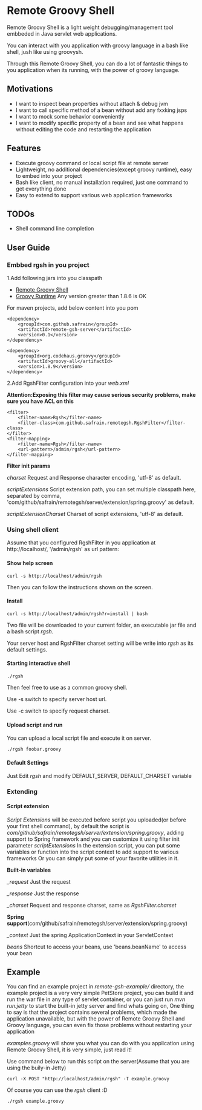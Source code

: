 # Remote Groovy Shell
Remote Groovy Shell is a light weight debugging/management tool embbeded in Java servlet web applications.

You can interact with you application with groovy language in a bash like shell, jush like using groovysh.

Through this Remote Groovy Shell, you can do a lot of fantastic things to you application when its running, with the power of groovy language.

## Motivations

- I want to inspect bean properties without attach & debug jvm
- I want to call specific method of a bean without add any fxxking jsps
- I want to mock some behavior conveniently 
- I want to modify specific property of a bean and see what happens without editing the code and restarting the application

## Features

- Execute groovy command or local script file at remote server 
- Lightweight, no additional dependencies(except groovy runtime), easy to embed into your project
- Bash like client, no manual installation required, just one command to get everything done
- Easy to extend to support various web application frameworks

## TODOs

- Shell command line completion

## User Guide

### Embbed rgsh in you project

1.Add following jars into you classpath

- [Remote Groovy Shell](http://search.maven.org/remotecontent?filepath=com/github/safrain/remote-gsh-server/0.1/remote-gsh-server-0.1.jar)
- [Groovy Runtime](http://groovy.codehaus.org/Download) Any version greater than 1.8.6 is OK 

For maven projects, add below content into you pom

	<dependency>
		<groupId>com.github.safrain</groupId>
		<artifactId>remote-gsh-server</artifactId>
		<version>0.1</version>
	</dependency>

	<dependency>
		<groupId>org.codehaus.groovy</groupId>
		<artifactId>groovy-all</artifactId>
		<version>1.8.9</version>
	</dependency>
            
2.Add RgshFilter configuration into your *web.xml*

**Attention:Exposing this filter may cause serious security problems, make sure you have ACL on this**

	<filter>
		<filter-name>Rgsh</filter-name>
		<filter-class>com.github.safrain.remotegsh.RgshFilter</filter-class>
	</filter>
	<filter-mapping>
		<filter-name>Rgsh</filter-name>
		<url-pattern>/admin/rgsh</url-pattern>
	</filter-mapping>

**Filter init params**

*charset* Request and Response character encoding, 'utf-8' as default.

*scriptExtensions* Script extension path, you can set multiple classpath here, separated by comma, 'com/github/safrain/remotegsh/server/extension/spring.groovy' as default.

*scriptExtensionCharset*  Charset of script extensions, 'utf-8' as default.


### Using shell client

Assume that you configured RgshFilter in you application at http://localhost/, '/admin/rgsh' as url pattern:

#### Show help screen

	curl -s http://localhost/admin/rgsh

Then you can follow the instructions shown on the screen.

#### Install

	curl -s http://localhost/admin/rgsh?r=install | bash

Two file will be downloaded to your current folder, an executable jar file and a bash script  *rgsh*.

Your server host and RgshFilter charset setting will be write into *rgsh* as its default settings.

#### Starting interactive shell

	./rgsh

Then feel free to use as a common groovy shell.

Use -s switch to specify server host url.

Use -c switch to specify request charset.

#### Upload script and run

You can upload a local script file and execute it on server.

	./rgsh foobar.groovy

#### Default Settings

Just Edit *rgsh* and modify DEFAULT\_SERVER, DEFAULT\_CHARSET variable

### Extending

#### Script extension
*Script Extensions* will be executed before script you uploaded(or before your first shell command),
by default the script is *com/github/safrain/remotegsh/server/extension/spring.groovy*, adding support to Spring framework
and you can customize it using filter init parameter *scriptExtensions*
In the extension script, you can put some variables or function into the script context to add support to various frameworks
Or you can simply put some of your favorite utilities in it.

**Built-in variables**

*_request* Just the request

*_response* Just the response

*_charset* Request and response charset, same as *RgshFilter.charset*

**Spring support**(com/github/safrain/remotegsh/server/extension/spring.groovy)

*_context* Just the spring ApplicationContext in your ServletContext

*beans* Shortcut to access your beans, use 'beans.beanName' to access your bean

## Example

You can find an example project in *remote-gsh-example/* directory, the example project is a very very simple PetStore project, you can build it and run the war file
in any type of servlet container, or you can just run *mvn run:jetty* to start the built-in jetty
server and find whats going on, One thing to say is that the project contains several problems,
which made the application unavailable, but with the power of Remote Groovy Shell and Groovy language,
you can even fix those problems without restarting your application

*examples.groovy* will show you what you can do with you application using Remote Groovy Shell, it is very simple, just read it!

Use command below to run this script on the server(Assume that you are using the buily-in Jetty)

	curl -X POST "http://localhost/admin/rgsh" -T example.groovy

Of course you can use the *rgsh* client :D

	./rgsh example.groovy


